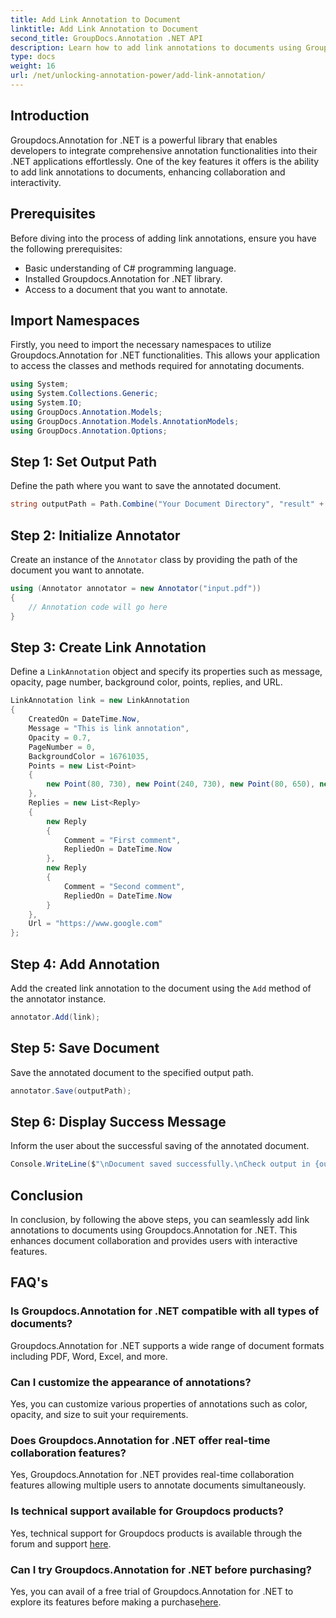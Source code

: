 ```yaml
---
title: Add Link Annotation to Document
linktitle: Add Link Annotation to Document
second_title: GroupDocs.Annotation .NET API
description: Learn how to add link annotations to documents using Groupdocs.Annotation for .NET. Enhance collaboration and interactivity effortlessly.
type: docs
weight: 16
url: /net/unlocking-annotation-power/add-link-annotation/
---
```

## Introduction
Groupdocs.Annotation for .NET is a powerful library that enables developers to integrate comprehensive annotation functionalities into their .NET applications effortlessly. One of the key features it offers is the ability to add link annotations to documents, enhancing collaboration and interactivity.
## Prerequisites
Before diving into the process of adding link annotations, ensure you have the following prerequisites:
- Basic understanding of C# programming language.
- Installed Groupdocs.Annotation for .NET library.
- Access to a document that you want to annotate.

## Import Namespaces
Firstly, you need to import the necessary namespaces to utilize Groupdocs.Annotation for .NET functionalities. This allows your application to access the classes and methods required for annotating documents.
```csharp
using System;
using System.Collections.Generic;
using System.IO;
using GroupDocs.Annotation.Models;
using GroupDocs.Annotation.Models.AnnotationModels;
using GroupDocs.Annotation.Options;
```
## Step 1: Set Output Path
Define the path where you want to save the annotated document.
```csharp
string outputPath = Path.Combine("Your Document Directory", "result" + Path.GetExtension("input.pdf"));
```
## Step 2: Initialize Annotator
Create an instance of the `Annotator` class by providing the path of the document you want to annotate.
```csharp
using (Annotator annotator = new Annotator("input.pdf"))
{
    // Annotation code will go here
}
```
## Step 3: Create Link Annotation
Define a `LinkAnnotation` object and specify its properties such as message, opacity, page number, background color, points, replies, and URL.
```csharp
LinkAnnotation link = new LinkAnnotation
{
    CreatedOn = DateTime.Now,
    Message = "This is link annotation",
    Opacity = 0.7,
    PageNumber = 0,
    BackgroundColor = 16761035,
    Points = new List<Point>
    {
        new Point(80, 730), new Point(240, 730), new Point(80, 650), new Point(240, 650)
    },
    Replies = new List<Reply>
    {
        new Reply
        {
            Comment = "First comment",
            RepliedOn = DateTime.Now
        },
        new Reply
        {
            Comment = "Second comment",
            RepliedOn = DateTime.Now
        }
    },
    Url = "https://www.google.com"
};
```
## Step 4: Add Annotation
Add the created link annotation to the document using the `Add` method of the annotator instance.
```csharp
annotator.Add(link);
```
## Step 5: Save Document
Save the annotated document to the specified output path.
```csharp
annotator.Save(outputPath);
```
## Step 6: Display Success Message
Inform the user about the successful saving of the annotated document.
```csharp
Console.WriteLine($"\nDocument saved successfully.\nCheck output in {outputPath}.");
```

## Conclusion
In conclusion, by following the above steps, you can seamlessly add link annotations to documents using Groupdocs.Annotation for .NET. This enhances document collaboration and provides users with interactive features.
## FAQ's
### Is Groupdocs.Annotation for .NET compatible with all types of documents?
Groupdocs.Annotation for .NET supports a wide range of document formats including PDF, Word, Excel, and more.
### Can I customize the appearance of annotations?
Yes, you can customize various properties of annotations such as color, opacity, and size to suit your requirements.
### Does Groupdocs.Annotation for .NET offer real-time collaboration features?
Yes, Groupdocs.Annotation for .NET provides real-time collaboration features allowing multiple users to annotate documents simultaneously.
### Is technical support available for Groupdocs products?
Yes, technical support for Groupdocs products is available through the forum and support [here](https://forum.groupdocs.com/c/annotation/10).
### Can I try Groupdocs.Annotation for .NET before purchasing?
Yes, you can avail of a free trial of Groupdocs.Annotation for .NET to explore its features before making a purchase[here](https://purchase.groupdocs.com/temporary-license/).
